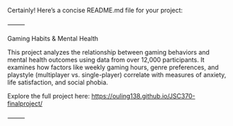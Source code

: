 Certainly! Here’s a concise README.md file for your project:

⸻

Gaming Habits & Mental Health

This project analyzes the relationship between gaming behaviors and mental health outcomes using data from over 12,000 participants. It examines how factors like weekly gaming hours, genre preferences, and playstyle (multiplayer vs. single-player) correlate with measures of anxiety, life satisfaction, and social phobia.

Explore the full project here: https://ouling138.github.io/JSC370-finalproject/

⸻

